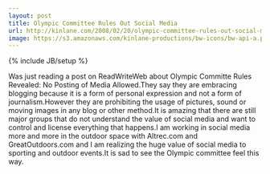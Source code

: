 ```yaml
---
layout: post
title: Olympic Committee Rules Out Social Media
url: http://kinlane.com/2008/02/20/olympic-committee-rules-out-social-media/
image: https://s3.amazonaws.com/kinlane-productions/bw-icons/bw-api-a.png
---
```

{% include JB/setup %}
Was just reading a post on ReadWriteWeb about Olympic Committe Rules Revealed: No Posting of Media Allowed.They say they are embracing blogging because it is a form of personal expression and not a form of journalism.However they are prohibiting the usage of pictures, sound or moving images in any blog or other method.It is amazing that there are still major groups that do not understand the value of social media and want to control and license everything that happens.I am working in social media more and more in the outdoor space with Altrec.com and GreatOutdoors.com and I am realizing the huge value of social media to sporting and outdoor events.It is sad to see the Olympic committee feel this way.